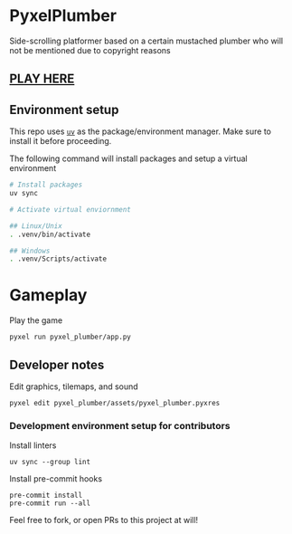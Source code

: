 # PyxelPlumber

Side-scrolling platformer based on a certain mustached plumber who will not be mentioned due to copyright reasons


## [PLAY HERE](https://kitao.github.io/pyxel/wasm/launcher/?run=LarsDu.PyxelPlumber.pyxel_plumber.app&gamepad=enabled)

## Environment setup

This repo uses [`uv`](https://docs.astral.sh/uv/getting-started/installation) as the package/environment manager. Make sure to install it before proceeding.

The following command will install packages and setup a virtual environment

```bash
# Install packages
uv sync

# Activate virtual enviornment

## Linux/Unix
. .venv/bin/activate

## Windows
. .venv/Scripts/activate
```

# Gameplay

Play the game

```
pyxel run pyxel_plumber/app.py
```


## Developer notes

Edit graphics, tilemaps, and sound

```
pyxel edit pyxel_plumber/assets/pyxel_plumber.pyxres
```

### Development environment setup for contributors

Install linters
```
uv sync --group lint
```

Install pre-commit hooks
```
pre-commit install
pre-commit run --all
```

Feel free to fork, or open PRs to this project at will!